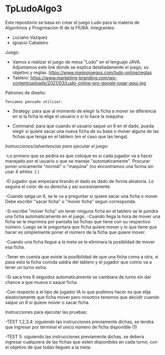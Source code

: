 # TpLudoAlgo3
Este repositorio se basa en crear el juego Ludo para la materia de Algoritmos y Progrmacion III de la FIUBA.
Integrantes: 
- Luciano Vazquez
- Ignacio Cabaleiro


Juego: 

- Vamos a realizar el juego de mesa "Ludo" en el lenguaje JAVA.
  Adjuntamos este link donde se explica detalladamente el juego, su objetivo y reglas.
  https://www.magnojuegos.com/ludo-online/reglas
- Tablero: https://www.marketing-branding.com/wp-content/uploads/2021/03/Ludo-online-pro-google-jugar-aqui.jpg



Patrones de diseño:

    Teniamos pensado utilizar:
    
  - Strategy: para que al momento de elegir la ficha a mover se diferencia en si la ficha la elige el usuario o si lo hace la máquina.
  
  - Command: para que cuando el usuario saque un 6 en el dado, pueda elegir si quiere sacar una nueva ficha de su base o mover alguna de las fichas que tenga en el           tablero (en el caso que las tenga).


*_Instrucciones/advertencias para ejecutar el juego_*:
  
  -Lo primero que se pedira es que coloque es si cada jugador va a hacer manejado por el usuario o que se maneje "automaticamente". Procurar poner unicamente "normal" o "maquina" (no encontramos una forma sin usar 4 whiles :( ) 
  
  -El jugador que empezara tirando el dado es dado de forma aleatoria. Lo seguira el color de su derecha y asi sucesivamente.
  
  -Cuando salga un 6, se le va a preguntar si quiere sacar una ficha o mover. Debe escribir "sacar ficha" o "mover ficha" segun corresponda.
  
  -Si escribe "mover ficha" sin tener ninguna ficha en el tablero se le pondra una ficha automaticamente en el juego.
  -Cuando llega la hora de mover una ficha se le imprimira por pantalla las fichas que tiene con su respectivo número. Luego se le preguntara que ficha quiere mover y  lo que tiene que hacer es simplemente poner el número de la ficha que quiere mover.
  
  -Cuando una ficha llegue a la meta se le eliminara la posiblidad de mover esa ficha.
  
  -Tener en cuenta que existe la posilbilidad de que una ficha coma a otra, si pasa esto la ficha comida saldra del tablero y el jugador que comio va a tener un turno extra.
  
  -Si saca tres 6 seguidos automaticamente se cambiara de turno sin dar chance a que mueva o saque ficha.
  
  -Con respecto a el tipo de jugador IA lo que pudimos hacer es que elija aleatoriamente que ficha mover pero nosotros tenemos que decidir cuando saque un 6 si quiere mover o sacar ficha.


Instrucciones para ejecutar las pruebas: 

-TEST 1,2,3,4: siguiendo las instrucciones previamente dichas, se tendra que ingresar por terminal el unico número de ficha disponible (1)

-TEST 5: siguiendo las instrucciones previamente dichas, se debera ingresar cualquiera de las fichas que esten disponibles en cada turno, con el objetivo de que todas lleguen a la meta.

  
